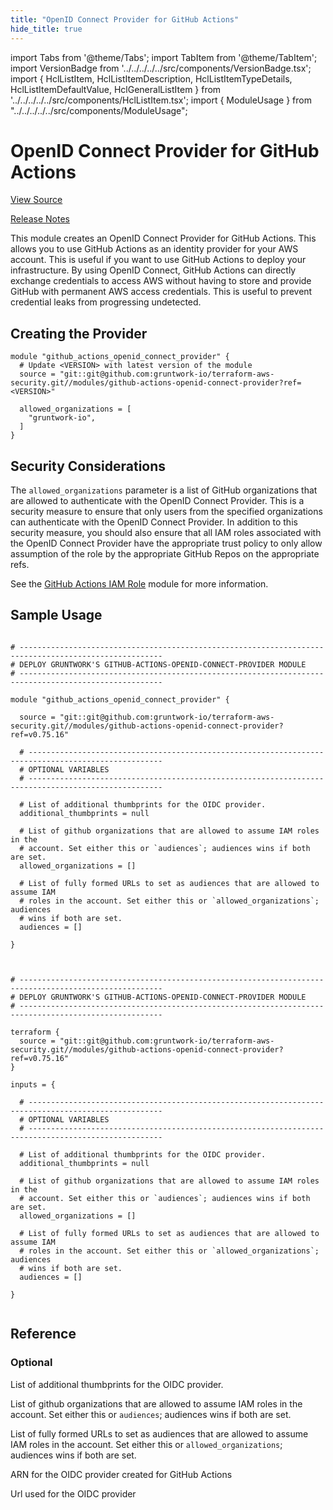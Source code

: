 ```yaml
---
title: "OpenID Connect Provider for GitHub Actions"
hide_title: true
---
```


import Tabs from '@theme/Tabs';
import TabItem from '@theme/TabItem';
import VersionBadge from '../../../../../src/components/VersionBadge.tsx';
import { HclListItem, HclListItemDescription, HclListItemTypeDetails, HclListItemDefaultValue, HclGeneralListItem } from '../../../../../src/components/HclListItem.tsx';
import { ModuleUsage } from "../../../../../src/components/ModuleUsage";

<VersionBadge repoTitle="Security Modules" version="0.75.16" lastModifiedVersion="0.75.11"/>

# OpenID Connect Provider for GitHub Actions

<a href="https://github.com/gruntwork-io/terraform-aws-security/tree/v0.75.16/modules/github-actions-openid-connect-provider" className="link-button" title="View the source code for this module in GitHub.">View Source</a>

<a href="https://github.com/gruntwork-io/terraform-aws-security/releases/tag/v0.75.11" className="link-button" title="Release notes for only versions which impacted this module.">Release Notes</a>

This module creates an OpenID Connect Provider for GitHub Actions. This allows you to use GitHub Actions as an identity
provider for your AWS account. This is useful if you want to use GitHub Actions to deploy your infrastructure. By
using OpenID Connect, GitHub Actions can directly exchange credentials to access AWS without having to store and provide
GitHub with permanent AWS access credentials. This is useful to prevent credential leaks from progressing undetected.

## Creating the Provider

```hcl
module "github_actions_openid_connect_provider" {
  # Update <VERSION> with latest version of the module
  source = "git::git@github.com:gruntwork-io/terraform-aws-security.git//modules/github-actions-openid-connect-provider?ref=<VERSION>"

  allowed_organizations = [
    "gruntwork-io",
  ]
}
```

## Security Considerations

The `allowed_organizations` parameter is a list of GitHub organizations that are allowed to authenticate with the OpenID
Connect Provider. This is a security measure to ensure that only users from the specified organizations can authenticate
with the OpenID Connect Provider. In addition to this security measure, you should also ensure that all IAM roles
associated with the OpenID Connect Provider have the appropriate trust policy to only allow assumption of the role by
the appropriate GitHub Repos on the appropriate refs.

See the [GitHub Actions IAM Role](https://github.com/gruntwork-io/terraform-aws-security/tree/v0.75.16/modules/github-actions-iam-role/README.md) module for more information.

## Sample Usage

<Tabs>
<TabItem value="terraform" label="Terraform" default>

```hcl title="main.tf"

# ------------------------------------------------------------------------------------------------------
# DEPLOY GRUNTWORK'S GITHUB-ACTIONS-OPENID-CONNECT-PROVIDER MODULE
# ------------------------------------------------------------------------------------------------------

module "github_actions_openid_connect_provider" {

  source = "git::git@github.com:gruntwork-io/terraform-aws-security.git//modules/github-actions-openid-connect-provider?ref=v0.75.16"

  # ----------------------------------------------------------------------------------------------------
  # OPTIONAL VARIABLES
  # ----------------------------------------------------------------------------------------------------

  # List of additional thumbprints for the OIDC provider.
  additional_thumbprints = null

  # List of github organizations that are allowed to assume IAM roles in the
  # account. Set either this or `audiences`; audiences wins if both are set.
  allowed_organizations = []

  # List of fully formed URLs to set as audiences that are allowed to assume IAM
  # roles in the account. Set either this or `allowed_organizations`; audiences
  # wins if both are set.
  audiences = []

}


```

</TabItem>
<TabItem value="terragrunt" label="Terragrunt" default>

```hcl title="terragrunt.hcl"

# ------------------------------------------------------------------------------------------------------
# DEPLOY GRUNTWORK'S GITHUB-ACTIONS-OPENID-CONNECT-PROVIDER MODULE
# ------------------------------------------------------------------------------------------------------

terraform {
  source = "git::git@github.com:gruntwork-io/terraform-aws-security.git//modules/github-actions-openid-connect-provider?ref=v0.75.16"
}

inputs = {

  # ----------------------------------------------------------------------------------------------------
  # OPTIONAL VARIABLES
  # ----------------------------------------------------------------------------------------------------

  # List of additional thumbprints for the OIDC provider.
  additional_thumbprints = null

  # List of github organizations that are allowed to assume IAM roles in the
  # account. Set either this or `audiences`; audiences wins if both are set.
  allowed_organizations = []

  # List of fully formed URLs to set as audiences that are allowed to assume IAM
  # roles in the account. Set either this or `allowed_organizations`; audiences
  # wins if both are set.
  audiences = []

}


```

</TabItem>
</Tabs>




## Reference

<Tabs>
<TabItem value="inputs" label="Inputs" default>

### Optional

<HclListItem name="additional_thumbprints" requirement="optional" type="list(string)">
<HclListItemDescription>

List of additional thumbprints for the OIDC provider.

</HclListItemDescription>
<HclListItemDefaultValue defaultValue="null"/>
</HclListItem>

<HclListItem name="allowed_organizations" requirement="optional" type="list(string)">
<HclListItemDescription>

List of github organizations that are allowed to assume IAM roles in the account. Set either this or `audiences`; audiences wins if both are set.

</HclListItemDescription>
<HclListItemDefaultValue defaultValue="[]"/>
</HclListItem>

<HclListItem name="audiences" requirement="optional" type="list(string)">
<HclListItemDescription>

List of fully formed URLs to set as audiences that are allowed to assume IAM roles in the account. Set either this or `allowed_organizations`; audiences wins if both are set.

</HclListItemDescription>
<HclListItemDefaultValue defaultValue="[]"/>
</HclListItem>

</TabItem>
<TabItem value="outputs" label="Outputs">

<HclListItem name="arn">
<HclListItemDescription>

ARN for the OIDC provider created for GitHub Actions

</HclListItemDescription>
</HclListItem>

<HclListItem name="url">
<HclListItemDescription>

Url used for the OIDC provider

</HclListItemDescription>
</HclListItem>

</TabItem>
</Tabs>

<!-- ##DOCS-SOURCER-START
{
  "originalSources": [
    "https://github.com/gruntwork-io/terraform-aws-security/tree/v0.75.16/modules/github-actions-openid-connect-provider/readme.md",
    "https://github.com/gruntwork-io/terraform-aws-security/tree/v0.75.16/modules/github-actions-openid-connect-provider/variables.tf",
    "https://github.com/gruntwork-io/terraform-aws-security/tree/v0.75.16/modules/github-actions-openid-connect-provider/outputs.tf"
  ],
  "sourcePlugin": "module-catalog-api",
  "hash": "52dd22ad5c8dc97ab9ff13ed82972021"
}
##DOCS-SOURCER-END -->
